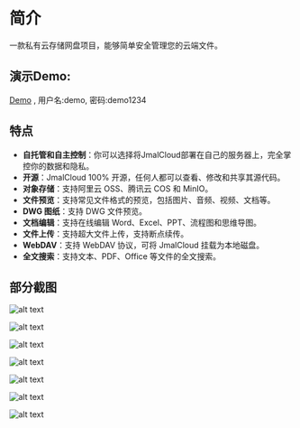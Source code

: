 # 简介

一款私有云存储网盘项目，能够简单安全管理您的云端文件。

## 演示Demo:

[Demo](https://demo2.jmalx.com:42999/login?username=demo&password=demo1234) , 用户名:demo, 密码:demo1234

## 特点

- **自托管和自主控制**：你可以选择将JmalCloud部署在自己的服务器上，完全掌控你的数据和隐私。
- **开源**：JmalCloud 100% 开源，任何人都可以查看、修改和共享其源代码。
- **对象存储**：支持阿里云 OSS、腾讯云 COS 和 MinIO。
- **文件预览**：支持常见文件格式的预览，包括图片、音频、视频、文档等。
- **DWG 图纸**：支持 DWG 文件预览。
- **文档编辑**：支持在线编辑 Word、Excel、PPT、流程图和思维导图。
- **文件上传**：支持超大文件上传，支持断点续传。
- **WebDAV**：支持 WebDAV 协议，可将 JmalCloud 挂载为本地磁盘。
- **全文搜索**：支持文本、PDF、Office 等文件的全文搜索。

## 部分截图

![alt text](/assets/image-01.png)

![alt text](/assets/image-02.png)

![alt text](/assets/image-03.png)

![alt text](/assets/image-04.png)

![alt text](/assets/image-05.png)

![alt text](/assets/image-06.png)

![alt text](/assets/image-07.png)
